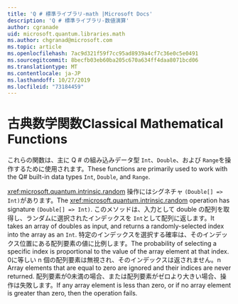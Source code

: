 ```yaml
---
title: 'Q # 標準ライブラリ-math |Microsoft Docs'
description: 'Q # 標準ライブラリ-数値演算'
author: cgranade
uid: microsoft.quantum.libraries.math
ms.author: chgranad@microsoft.com
ms.topic: article
ms.openlocfilehash: 7ac9d321f59f7cc95ad8939a4cf7c36e0c5e0491
ms.sourcegitcommit: 8becfb03eb60ba205c670a634ff4daa8071bcd06
ms.translationtype: MT
ms.contentlocale: ja-JP
ms.lasthandoff: 10/27/2019
ms.locfileid: "73184459"
---
```

# <a name="classical-mathematical-functions"></a><span data-ttu-id="9851e-103">古典数学関数</span><span class="sxs-lookup"><span data-stu-id="9851e-103">Classical Mathematical Functions</span></span> #

<span data-ttu-id="9851e-104">これらの関数は、主に Q # の組み込みデータ型 `Int`、`Double`、および `Range`を操作するために使用されます。</span><span class="sxs-lookup"><span data-stu-id="9851e-104">These functions are primarily used to work with the Q# built-in data types `Int`, `Double`, and `Range`.</span></span>

<span data-ttu-id="9851e-105"><xref:microsoft.quantum.intrinsic.random> 操作にはシグネチャ `(Double[] => Int)`があります。</span><span class="sxs-lookup"><span data-stu-id="9851e-105">The <xref:microsoft.quantum.intrinsic.random> operation has signature `(Double[] => Int)`.</span></span>
<span data-ttu-id="9851e-106">このメソッドは、入力として double の配列を取得し、ランダムに選択されたインデックスを `Int`として配列に返します。</span><span class="sxs-lookup"><span data-stu-id="9851e-106">It takes an array of doubles as input, and returns a randomly-selected index into the array as an `Int`.</span></span>
<span data-ttu-id="9851e-107">特定のインデックスを選択する確率は、そのインデックス位置にある配列要素の値に比例します。</span><span class="sxs-lookup"><span data-stu-id="9851e-107">The probability of selecting a specific index is proportional to the value of the array element at that index.</span></span> <span data-ttu-id="9851e-108">0に等しい n 個の配列要素は無視され、そのインデックスは返されません。</span><span class="sxs-lookup"><span data-stu-id="9851e-108">n Array elements that are equal to zero are ignored and their indices are never returned.</span></span>
<span data-ttu-id="9851e-109">配列要素が0未満の場合、または配列要素がゼロより大きい場合、操作は失敗します。</span><span class="sxs-lookup"><span data-stu-id="9851e-109">If any array element is less than zero, or if no array element is greater than zero, then the operation fails.</span></span>